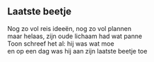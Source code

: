 ---
---

## Laatste beetje

Nog zo vol reis ideeën, nog zo vol plannen \
maar helaas, zijn oude lichaam had wat panne \
Toon schreef het al: hij was wat moe \
en op een dag was hij aan zijn laatste beetje toe
